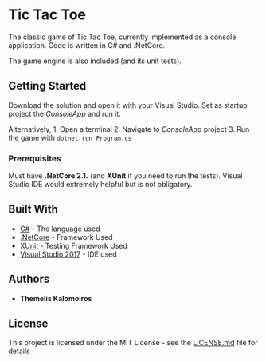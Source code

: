 # Tic Tac Toe

The classic game of Tic Tac Toe, currently implemented as a console application. 
Code is written in C# and .NetCore. 

The game engine is also included (and its unit tests).

## Getting Started

Download the solution and open it with your Visual Studio.
Set as startup project the *ConsoleApp* and run it. 

Alternatively, 
	1. Open a terminal
	2. Navigate to *ConsoleApp* project
	3. Run the game with `dotnet run Program.cs`

### Prerequisites

Must have **.NetCore 2.1.** (and **XUnit** if you need to run the tests).
Visual Studio IDE would extremely helpful but is not obligatory.

## Built With

* [C#](https://docs.microsoft.com/en-us/dotnet/csharp/) - The language used
* [.NetCore](https://maven.apache.org/) - Framework Used
* [XUnit](https://rometools.github.io/rome/) - Testing Framework Used
* [Visual Studio 2017](https://rometools.github.io/rome/) - IDE used

## Authors

* **Themelis Kalomoiros**

## License

This project is licensed under the MIT License - see the [LICENSE.md](LICENSE.md) file for details